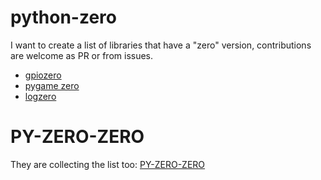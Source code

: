 # python-zero
I want to create a list of libraries that have a "zero" version, contributions are welcome as PR or from issues. 

* [gpiozero](https://github.com/gpiozero/gpiozero)
* [pygame zero](https://github.com/lordmauve/pgzero)
* [logzero](https://github.com/metachris/logzero)

# PY-ZERO-ZERO

They are collecting the list too: [PY-ZERO-ZERO](https://github.com/py-zerozero/zerozero)
